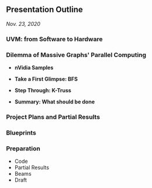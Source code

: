 ## Presentation Outline

*Nov. 23, 2020*

### UVM: from Software to Hardware

### Dilemma of Massive Graphs' Parallel Computing

- **nVidia Samples**

- **Take a First Glimpse: BFS**
  
- **Step Through: K-Truss**

- **Summary: What should be done**

### Project Plans and Partial Results

### Blueprints


### Preparation

- Code
- Partial Results
- Beams
- Draft

